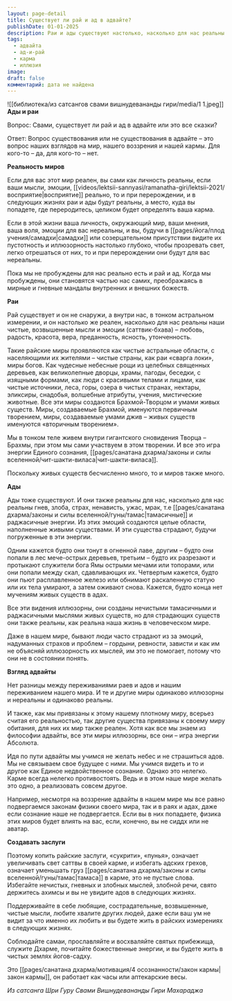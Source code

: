```yaml
---
layout: page-detail
title: Cуществует ли рай и ад в адвайте?
publishDate: 01-01-2025
description: Раи и ады существуют настолько, насколько для нас реальны наши мысли, эмоции и восприятие. Для пробуждённого они иллюзорны, для обычного человека - вполне реальны и определяются кармой. Рай - это внутреннее состояние чистоты и любви, ад - проявление гнева и страха. В адвайте оба мира считаются иллюзией, но их переживания реальны для вовлечённого сознания. Копите заслуги, избегайте негативных мыслей - и ваша карма приведёт к райским состояниям.
tags:
  - адвайта
  - ад-и-рай
  - карма
  - иллюзия
image: 
draft: false
комментарий: дата не найдена
---
```

![[библиотека/из сатсангов свами вишнудевананды гири/media/1 1.jpeg]]
**Ады и раи** 

 Вопрос: Свами, существует ли рай и ад в адвайте или это все сказки?

 Ответ: Вопрос существования или не существования в адвайте – это вопрос наших взглядов на мир, нашего воззрения и нашей кармы. Для кого-то – да, для кого-то – нет.

**Реальность миров** 

 Если для вас этот мир реален, вы сами как личность реальны, если ваши мысли, эмоции, [[videos/lektsii-sannyasi/ramanatha-giri/lektsii-2021/восприятие|восприятие]] реально, то и при перерождении, и в следующих жизнях раи и ады будут реальны, а место, куда вы попадете, где переродитесь, целиком будет определять ваша карма.

 Если в этой жизни ваша личность, окружающий мир, ваши мнения, ваша воля, эмоции для вас нереальны, и вы, будучи в [[pages/йога/плод учения/самадхи|самадхи]] или созерцательном присутствии видите их пустотность и иллюзорность настолько глубоко, чтобы прозревать свет, легко отрешаться от них, то и при перерождении они будут для вас нереальны.

 Пока мы не пробуждены для нас реально есть и рай и ад. Когда мы пробуждены, они становятся частью нас самих, преображаясь в мирные и гневные мандалы внутренних и внешних божеств.

**Раи** 

 Рай существует и он не снаружи, а внутри нас, в тонком астральном измерении, и он настолько же реален, насколько для нас реальны наши чистые, возвышенные мысли и эмоции (саттвик-бхава) – любовь, радость, красота, вера, преданность, ясность, утонченность.

 Такие райские миры проявляются как чистые астральные области, с населяющими их жителями – чистые страны, как раи «сварга локи», миры богов. Как чудесные небесные рощи из целебных священных деревьев, как великолепные дворцы, храмы, пагоды, беседки, с изящными формами, как люди с красивыми телами и лицами, как чистые источники, леса, горы, озера в чистых странах, нектары, эликсиры, снадобья, волшебные атрибуты, учения, мистические животные. Все эти миры создаются Брахмой-Творцом и умами живых существ. Миры, создаваемые Брахмой, именуются первичным творением, миры, создаваемые умами джив – живых существ именуются «вторичным творением». 

 Мы в тонком теле живем внутри гигантского сновидения Творца – Брахмы, при этом мы сами участвуем в этом творении. И все это игра энергии Единого сознания, [[pages/санатана дхарма/законы и силы вселенной/чит-шакти-виласа|чит-шакти-виласа]].

 Поскольку живых существ бесчисленно много, то и миров также много.

**Ады** 

 Ады тоже существуют. И они также реальны для нас, насколько для нас реальны гнев, злоба, страх, ненависть, ужас, мрак, т.е [[pages/санатана дхарма/законы и силы вселенной/гуны/тамас|тамасичные]] и раджасичные энергии. Из этих эмоций создаются целые области, наполненные живыми существами. И эти существа страдают, будучи погруженные в эти энергии.

 Одним кажется будто они тонут в огненной лаве, другим – будто они попали в лес мече-острых деревьев, третьим – будто их разрезают и протыкают служители бога Ямы острыми мечами или топорами, или они попали между скал, сдавливающих их. Четвертым кажется, будто они пьют расплавленное железо или обнимают раскаленную статую или их тела умирают, а затем оживают снова. Кажется, будто конца нет мучениям живых существ в адах.

 Все эти видения иллюзорны, они созданы нечистыми тамасичными и раджасичными мыслями живых существ, но для страдающих существ они также реальны, как реальна наша жизнь в человеческом мире.

 Даже в нашем мире, бывают люди часто страдают из за эмоций, надуманных страхов и проблем – гордыни, ревности, зависти и как им не объясняй иллюзорность их мыслей, им это не помогает, потому что они не в состоянии понять.

**Взгляд адвайты** 

 Нет разницы между переживаниями раев и адов и нашим переживанием нашего мира. И те и другие миры одинаково иллюзорны и нереальны и одинаково реальны.

 И также, как мы привязаны к этому нашему плотному миру, всерьез считая его реальностью, так другие существа привязаны к своему миру обитания, для них их мир также реален. Хотя как все мы знаем из философии адвайты, все эти миры иллюзорны, все они – игра энергии Абсолюта.

 Идя по пути адвайты мы учимся не желать небес и не страшиться адов. Мы не связываем свое будущее с ними. Мы учимся видеть и то и другое как Единое недвойственное сознание. Однако это нелегко. Карме всегда нелегко противостоять. Ведь и в этом наше мире желать это одно, а реализовать совсем другое.

 Например, несмотря на воззрение адвайты в нашем мире мы все равно подвергаемся законам физики своего мира, так и в раях и адах, даже если сознание наше не подвергается. Если вы в них попадаете, физика этих миров будет влиять на вас, если, конечно, вы не сиддх или не аватар.

**Создавать заслуги** 

 Поэтому копить райские заслуги, «сукрити», «пунья», означает увеличивать свет саттвы в своей карме, и избегать адских грехов, означает уменьшать груз [[pages/санатана дхарма/законы и силы вселенной/гуны/тамас|тамаса]] в карме, это не пустые слова. Избегайте нечистых, гневных и злобных мыслей, злобной речи, свято держитесь ахимсы и вы не увидите адов в следующих жизнях.

 Поддерживайте в себе любящие, сострадательные, возвышенные, чистые мысли, любите хвалите других людей, даже если ваш ум не видит за что именно их любить и вы будете жить в райских измерениях в следующих жизнях.

 Соблюдайте самаи, прославляйте и восхваляйте святых прибежища, служите Дхарме, почитайте божественные энергии, и вы будете жить в чистых землях йогов-садху.

 Это [[pages/санатана дхарма/мотивация/4 осознанности/закон кармы|закон кармы]], он работает как часы или аптекарские весы.

*Из сатсанга Шри Гуру Свами Вишнудевананды Гири Махараджа* 
